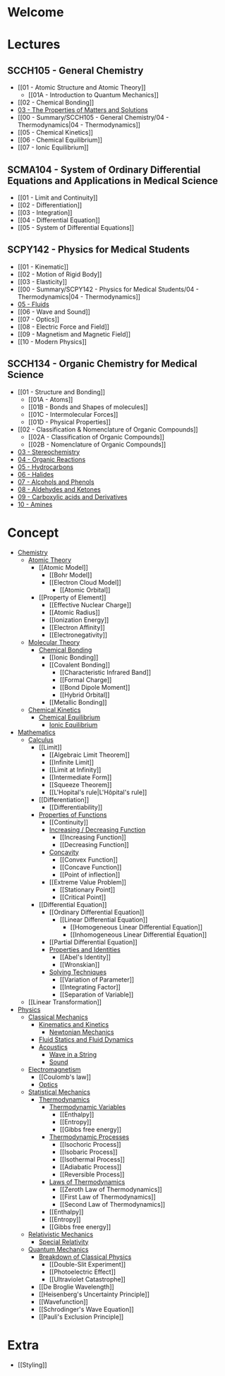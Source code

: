 # Welcome

# Lectures

## SCCH105 - General Chemistry

- [[01 - Atomic Structure and Atomic Theory]]
	- [[01A - Introduction to Quantum Mechanics]]
- [[02 - Chemical Bonding]]
- [03 - The Properties of Matters and Solutions]()
- [[00 - Summary/SCCH105 - General Chemistry/04 - Thermodynamics|04 - Thermodynamics]]
- [[05 - Chemical Kinetics]]
- [[06 - Chemical Equilibrium]]
- [[07 - Ionic Equilibrium]]

## SCMA104 - System of Ordinary Differential Equations and Applications in Medical Science

- [[01 - Limit and Continuity]]
- [[02 - Differentiation]]
- [[03 - Integration]]
- [[04 - Differential Equation]]
- [[05 - System of Differential Equations]]

## SCPY142 - Physics for Medical Students

- [[01 - Kinematic]]
- [[02 - Motion of Rigid Body]]
- [[03 - Elasticity]]
- [[00 - Summary/SCPY142 - Physics for Medical Students/04 - Thermodynamics|04 - Thermodynamics]]
- [05 - Fluids]()
- [[06 - Wave and Sound]]
- [[07 - Optics]]
- [[08 - Electric Force and Field]]
- [[09 - Magnetism and Magnetic Field]]
- [[10 - Modern Physics]]

## SCCH134 - Organic Chemistry for Medical Science

- [[01 - Structure and Bonding]]
	- [[01A - Atoms]]
	- [[01B - Bonds and Shapes of molecules]]
	- [[01C - Intermolecular Forces]]
	- [[01D - Physical Properties]]
- [[02 - Classification & Nomenclature of Organic Compounds]]
	- [[02A - Classification of Organic Compounds]]
	- [[02B - Nomenclature of Organic Compounds]]
- [03 - Stereochemistry]()
- [04 - Organic Reactions]()
- [05 - Hydrocarbons]()
- [06 - Halides]()
- [07 - Alcohols and Phenols]()
- [08 - Aldehydes and Ketones]()
- [09 - Carboxylic acids and Derivatives]()
- [10 - Amines]()

# Concept

- [Chemistry]()
	- [Atomic Theory]()
		- [[Atomic Model]]
			- [[Bohr Model]]
			- [[Electron Cloud Model]]
				- [[Atomic Orbital]]
		- [[Property of Element]]
			- [[Effective Nuclear Charge]]
			- [[Atomic Radius]]
			- [[Ionization Energy]]
			- [[Electron Affinity]]
			- [[Electronegativity]]
	- [Molecular Theory]()
		- [Chemical Bonding]()
			- [[Ionic Bonding]]
			- [[Covalent Bonding]]
				- [[Characteristic Infrared Band]]
				- [[Formal Charge]]
				- [[Bond Dipole Moment]]
				- [[Hybrid Orbital]]
			- [[Metallic Bonding]]
	- [Chemical Kinetics]()
		- [Chemical Equilibrium]()
			- [Ionic Equilibrium]()
- [Mathematics]()
	- [Calculus]()
		- [[Limit]]
			- [[Algebraic Limit Theorem]]
			- [[Infinite Limit]]
			- [[Limit at Infinity]]
			- [[Intermediate Form]]
			- [[Squeeze Theorem]]
			- [[L'Hopital's rule|L'Hôpital's rule]]
		- [[Differentiation]]
			- [[Differentiability]]
		- [Properties of Functions]()
			- [[Continuity]]
			- [Increasing / Decreasing Function]()
				- [[Increasing Function]]
				- [[Decreasing Function]]
			- [Concavity]()
				- [[Convex Function]]
				- [[Concave Function]]
				- [[Point of inflection]]
			- [[Extreme Value Problem]]
				- [[Stationary Point]]
				- [[Critical Point]]
		- [[Differential Equation]]
			- [[Ordinary Differential Equation]]
				- [[Linear Differential Equation]]
					- [[Homogeneous Linear Differential Equation]]
					- [[Inhomogeneous Linear Differential Equation]]
			- [[Partial Differential Equation]]
			- [Properties and Identities]()
				- [[Abel's Identity]]
				- [[Wronskian]]
			- [Solving Techniques]()
				- [[Variation of Parameter]]
				- [[Integrating Factor]]
				- [[Separation of Variable]]
	- [[Linear Transformation]]
- [Physics]()
	- [Classical Mechanics]()
		- [Kinematics and Kinetics]()
			- [Newtonian Mechanics]()
		- [Fluid Statics and Fluid Dynamics]()
		- [Acoustics]()
			- [Wave in a String]()
			- [Sound]()
	- [Electromagnetism]()
		- [[Coulomb's law]]
		- [Optics]()
	- [Statistical Mechanics]()
		- [Thermodynamics]()
			- [Thermodynamic Variables]()
				- [[Enthalpy]]
				- [[Entropy]]
				- [[Gibbs free energy]]
			- [Thermodynamic Processes]()
				- [[Isochoric Process]]
				- [[Isobaric Process]]
				- [[Isothermal Process]]
				- [[Adiabatic Process]]
				- [[Reversible Process]]
			- [Laws of Thermodynamics]()
				- [[Zeroth Law of Thermodynamics]]
				- [[First Law of Thermodynamics]]
				- [[Second Law of Thermodynamics]]
			- [[Enthalpy]]
			- [[Entropy]]
			- [[Gibbs free energy]]
	- [Relativistic Mechanics]()
		- [Special Relativity]()
	- [Quantum Mechanics]()
		- [Breakdown of Classical Physics]()
			- [[Double-Slit Experiment]]
			- [[Photoelectric Effect]]
			- [[Ultraviolet Catastrophe]]
		- [[De Broglie Wavelength]]
		- [[Heisenberg's Uncertainty Principle]]
		- [[Wavefunction]]
		- [[Schrodinger's Wave Equation]]
		- [[Pauli's Exclusion Principle]]

# Extra

- [[Styling]]
